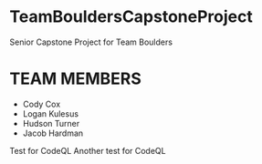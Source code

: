 # TeamBouldersCapstoneProject
Senior Capstone Project for Team Boulders

TEAM MEMBERS
=====================================
- Cody Cox
- Logan Kulesus
- Hudson Turner
- Jacob Hardman

Test for CodeQL
Another test for CodeQL
